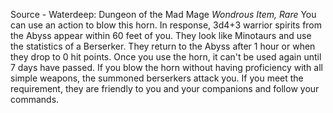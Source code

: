Source - Waterdeep: Dungeon of the Mad Mage
*Wondrous Item, Rare*
You can use an action to blow this horn. In response, 3d4+3 warrior spirits from the Abyss appear within 60 feet of you. They look like Minotaurs and use the statistics of a Berserker. They return to the Abyss after 1 hour or when they drop to 0 hit points. Once you use the horn, it can't be used again until 7 days have passed.
If you blow the horn without having proficiency with all simple weapons, the summoned berserkers attack you. If you meet the requirement, they are friendly to you and your companions and follow your commands.